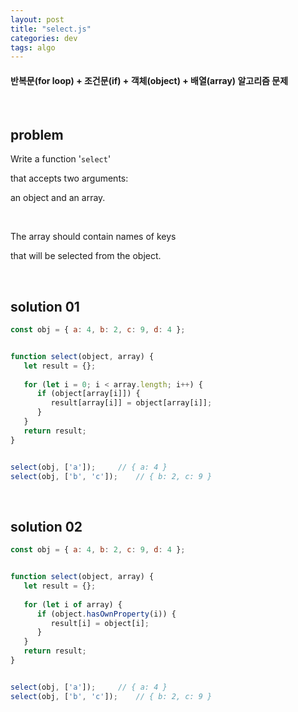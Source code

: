 ```yaml
---
layout: post
title: "select.js"
categories: dev
tags: algo
---
```


#### 반복문(for loop) + 조건문(if) + 객체(object) + 배열(array) 알고리즘 문제

<br>

## problem

Write a function '`select`'

that accepts two arguments:

an object and an array.

<br>

The array should contain names of keys

that will be selected from the object.

<br>

## solution 01

```javascript
const obj = { a: 4, b: 2, c: 9, d: 4 };


function select(object, array) {
   let result = {};
   
   for (let i = 0; i < array.length; i++) {
      if (object[array[i]]) {
         result[array[i]] = object[array[i]];
      }
   }
   return result;
}


select(obj, ['a']);		// { a: 4 }
select(obj, ['b', 'c']);	// { b: 2, c: 9 }
```

<br>

## solution 02

```javascript
const obj = { a: 4, b: 2, c: 9, d: 4 };


function select(object, array) {
   let result = {};
   
   for (let i of array) {
      if (object.hasOwnProperty(i)) {
         result[i] = object[i];
      }
   }
   return result;
}


select(obj, ['a']);		// { a: 4 }
select(obj, ['b', 'c']);	// { b: 2, c: 9 }
```

